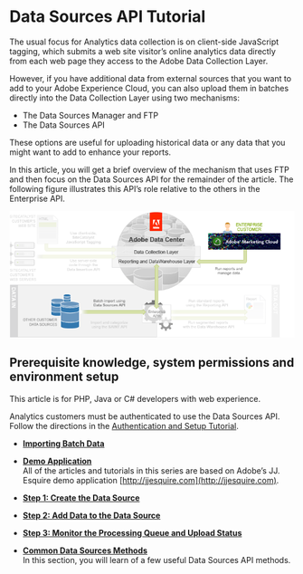 # Data Sources API Tutorial

 

The usual focus for Analytics data collection is on client-side JavaScript tagging, which submits a web site visitor’s online analytics data directly from each web page they access to the Adobe Data Collection Layer.

However, if you have additional data from external sources that you want to add to your Adobe Experience Cloud, you can also upload them in batches directly into the Data Collection Layer using two mechanisms:

-   The Data Sources Manager and FTP
-   The Data Sources API

These options are useful for uploading historical data or any data that you might want to add to enhance your reports.

In this article, you will get a brief overview of the mechanism that uses FTP and then focus on the Data Sources API for the remainder of the article. The following figure illustrates this API’s role relative to the others in the Enterprise API.

![](graphics/get-started-data-sources-api-figure-1.png)

## Prerequisite knowledge, system permissions and environment setup

This article is for PHP, Java or C\# developers with web experience.

Analytics customers must be authenticated to use the Data Sources API. Follow the directions in the [Authentication and Setup Tutorial](c_Authentication_and_Setup.md).

-   **[Importing Batch Data](c_Importing_Batch_Data.md)**  
 
-   **[Demo Application](c_Demo_Application_Overview-data-sources.md)**  
All of the articles and tutorials in this series are based on Adobe’s JJ. Esquire demo application [http://jjesquire.com](http://jjesquire.com).
-   **[Step 1: Create the Data Source](c_Create_the_Data_Source.md)**  
 
-   **[Step 2: Add Data to the Data Source](c_Add_Data_to_the_Data_Source.md)**  
 
-   **[Step 3: Monitor the Processing Queue and Upload Status](c_Monitor_the_Processing_Queue_and_Upload_Status.md)**  
 
-   **[Common Data Sources Methods](c_Data_Sources_Methods.md)**  
In this section, you will learn of a few useful Data Sources API methods.

